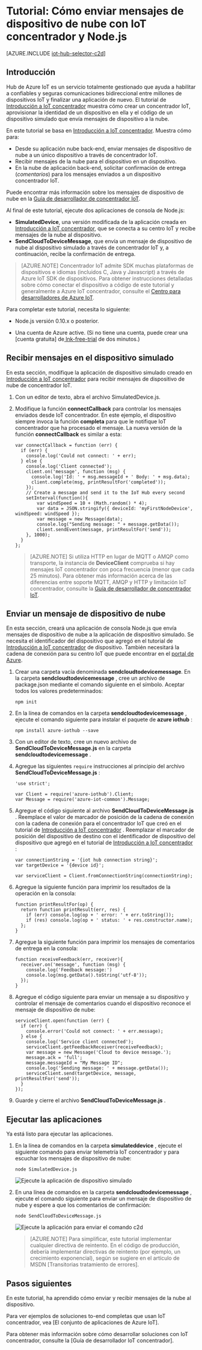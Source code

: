 <properties
    pageTitle="Enviar mensajes de dispositivo de nube con concentrador IoT | Microsoft Azure"
    description="Siga este tutorial para obtener información sobre cómo enviar mensajes de dispositivo de nube con Azure IoT concentrador con Java."
    services="iot-hub"
    documentationCenter="nodejs"
    authors="dominicbetts"
    manager="timlt"
    editor=""/>

<tags
     ms.service="iot-hub"
     ms.devlang="javascript"
     ms.topic="article"
     ms.tgt_pltfrm="na"
     ms.workload="na"
     ms.date="09/23/2016"
     ms.author="dobett"/>

# <a name="tutorial-how-to-send-cloud-to-device-messages-with-iot-hub-and-nodejs"></a>Tutorial: Cómo enviar mensajes de dispositivo de nube con IoT concentrador y Node.js

[AZURE.INCLUDE [iot-hub-selector-c2d](../../includes/iot-hub-selector-c2d.md)]

## <a name="introduction"></a>Introducción

Hub de Azure IoT es un servicio totalmente gestionado que ayuda a habilitar a confiables y seguras comunicaciones bidireccional entre millones de dispositivos IoT y finalizar una aplicación de nuevo. El tutorial de [Introducción a IoT concentrador] muestra cómo crear un concentrador IoT, aprovisionar la identidad de un dispositivo en ella y el código de un dispositivo simulado que envía mensajes de dispositivo a la nube.

En este tutorial se basa en [Introducción a IoT concentrador]. Muestra cómo para:

- Desde su aplicación nube back-end, enviar mensajes de dispositivo de nube a un único dispositivo a través de concentrador IoT.
- Recibir mensajes de la nube para el dispositivo en un dispositivo.
- En la nube de aplicación back-end, solicitar confirmación de entrega (*comentarios*) para los mensajes enviados a un dispositivo concentrador IoT.

Puede encontrar más información sobre los mensajes de dispositivo de nube en la [Guía de desarrollador de concentrador IoT][IoT Hub Developer Guide - C2D].

Al final de este tutorial, ejecute dos aplicaciones de consola de Node.js:

* **SimulatedDevice**, una versión modificada de la aplicación creada en [Introducción a IoT concentrador], que se conecta a su centro IoT y recibe mensajes de la nube al dispositivo.
* **SendCloudToDeviceMessage**, que envía un mensaje de dispositivo de nube al dispositivo simulado a través de concentrador IoT y, a continuación, recibe la confirmación de entrega.

> [AZURE.NOTE] Concentrador IoT admite SDK muchas plataformas de dispositivos e idiomas (incluidos C, Java y Javascript) a través de Azure IoT SDK de dispositivos. Para obtener instrucciones detalladas sobre cómo conectar el dispositivo a código de este tutorial y generalmente a Azure IoT concentrador, consulte el [Centro para desarrolladores de Azure IoT].

Para completar este tutorial, necesita lo siguiente:

+ Node.js versión 0.10.x o posterior.

+ Una cuenta de Azure active. (Si no tiene una cuenta, puede crear una [cuenta gratuita] de[ lnk-free-trial] de dos minutos.)

## <a name="receive-messages-on-the-simulated-device"></a>Recibir mensajes en el dispositivo simulado

En esta sección, modifique la aplicación de dispositivo simulado creado en [Introducción a IoT concentrador] para recibir mensajes de dispositivo de nube de concentrador IoT.

1. Con un editor de texto, abra el archivo SimulatedDevice.js.

2. Modifique la función **connectCallback** para controlar los mensajes enviados desde IoT concentrador. En este ejemplo, el dispositivo siempre invoca la función **completa** para que le notifique IoT concentrador que ha procesado el mensaje. La nueva versión de la función **connectCallback** es similar a esta:

    ```
    var connectCallback = function (err) {
      if (err) {
        console.log('Could not connect: ' + err);
      } else {
        console.log('Client connected');
        client.on('message', function (msg) {
          console.log('Id: ' + msg.messageId + ' Body: ' + msg.data);
          client.complete(msg, printResultFor('completed'));
        });
        // Create a message and send it to the IoT Hub every second
        setInterval(function(){
            var windSpeed = 10 + (Math.random() * 4);
            var data = JSON.stringify({ deviceId: 'myFirstNodeDevice', windSpeed: windSpeed });
            var message = new Message(data);
            console.log("Sending message: " + message.getData());
            client.sendEvent(message, printResultFor('send'));
        }, 1000);
      }
    };
    ```

    > [AZURE.NOTE] Si utiliza HTTP en lugar de MQTT o AMQP como transporte, la instancia de **DeviceClient** comprueba si hay mensajes IoT concentrador con poca frecuencia (menor que cada 25 minutos). Para obtener más información acerca de las diferencias entre soporte MQTT, AMQP y HTTP y limitación IoT concentrador, consulte la [Guía de desarrollador de concentrador IoT][IoT Hub Developer Guide - C2D].

## <a name="send-a-cloud-to-device-message"></a>Enviar un mensaje de dispositivo de nube

En esta sección, creará una aplicación de consola Node.js que envía mensajes de dispositivo de nube a la aplicación de dispositivo simulado. Se necesita el identificador del dispositivo que agregó en el tutorial de [Introducción a IoT concentrador] de dispositivo. También necesitará la cadena de conexión para su centro IoT que puede encontrar en el [portal de Azure].

1. Crear una carpeta vacía denominada **sendcloudtodevicemessage**. En la carpeta **sendcloudtodevicemessage** , cree un archivo de package.json mediante el comando siguiente en el símbolo. Aceptar todos los valores predeterminados:

    ```
    npm init
    ```

2. En la línea de comandos en la carpeta **sendcloudtodevicemessage** , ejecute el comando siguiente para instalar el paquete de **azure iothub** :

    ```
    npm install azure-iothub --save
    ```

3. Con un editor de texto, cree un nuevo archivo de **SendCloudToDeviceMessage.js** en la carpeta **sendcloudtodevicemessage** .

4. Agregue las siguientes `require` instrucciones al principio del archivo **SendCloudToDeviceMessage.js** :

    ```
    'use strict';
    
    var Client = require('azure-iothub').Client;
    var Message = require('azure-iot-common').Message;
    ```

5. Agregue el código siguiente al archivo **SendCloudToDeviceMessage.js** . Reemplace el valor de marcador de posición de la cadena de conexión con la cadena de conexión para el concentrador IoT que creó en el tutorial de [Introducción a IoT concentrador] . Reemplazar el marcador de posición del dispositivo de destino con el identificador de dispositivo del dispositivo que agregó en el tutorial de [Introducción a IoT concentrador] :

    ```
    var connectionString = '{iot hub connection string}';
    var targetDevice = '{device id}';

    var serviceClient = Client.fromConnectionString(connectionString);
    ```

6. Agregue la siguiente función para imprimir los resultados de la operación en la consola:

    ```
    function printResultFor(op) {
      return function printResult(err, res) {
        if (err) console.log(op + ' error: ' + err.toString());
        if (res) console.log(op + ' status: ' + res.constructor.name);
      };
    }
    ```

7. Agregue la siguiente función para imprimir los mensajes de comentarios de entrega en la consola:

    ```
    function receiveFeedback(err, receiver){
      receiver.on('message', function (msg) {
        console.log('Feedback message:')
        console.log(msg.getData().toString('utf-8'));
      });
    }
    ```

8. Agregue el código siguiente para enviar un mensaje a su dispositivo y controlar el mensaje de comentarios cuando el dispositivo reconoce el mensaje de dispositivo de nube:

    ```
    serviceClient.open(function (err) {
      if (err) {
        console.error('Could not connect: ' + err.message);
      } else {
        console.log('Service client connected');
        serviceClient.getFeedbackReceiver(receiveFeedback);
        var message = new Message('Cloud to device message.');
        message.ack = 'full';
        message.messageId = "My Message ID";
        console.log('Sending message: ' + message.getData());
        serviceClient.send(targetDevice, message, printResultFor('send'));
      }
    });
    ```

7. Guarde y cierre el archivo **SendCloudToDeviceMessage.js** .

## <a name="run-the-applications"></a>Ejecutar las aplicaciones

Ya está listo para ejecutar las aplicaciones.

1. En la línea de comandos en la carpeta **simulateddevice** , ejecute el siguiente comando para enviar telemetría IoT concentrador y para escuchar los mensajes de dispositivo de nube:

    ```
    node SimulatedDevice.js 
    ```

    ![Ejecute la aplicación de dispositivo simulado][img-simulated-device]

2. En una línea de comandos en la carpeta **sendcloudtodevicemessage** , ejecute el comando siguiente para enviar un mensaje de dispositivo de nube y espere a que los comentarios de confirmación:

    ```
    node SendCloudToDeviceMessage.js 
    ```

    ![Ejecute la aplicación para enviar el comando c2d][img-send-command]

    > [AZURE.NOTE] Para simplificar, este tutorial implementar cualquier directiva de reintento. En el código de producción, debería implementar directivas de reintento (por ejemplo, un crecimiento exponencial), según se sugiere en el artículo de MSDN [Transitorias tratamiento de errores].

## <a name="next-steps"></a>Pasos siguientes

En este tutorial, ha aprendido cómo enviar y recibir mensajes de la nube al dispositivo. 

Para ver ejemplos de soluciones to-end completas que usan IoT concentrador, vea [El conjunto de aplicaciones de Azure IoT].

Para obtener más información sobre cómo desarrollar soluciones con IoT concentrador, consulte la [Guía de desarrollador IoT concentrador].

<!-- Images -->
[img-simulated-device]: media/iot-hub-node-node-c2d/receivec2d.png
[img-send-command]:  media/iot-hub-node-node-c2d/sendc2d.png

<!-- Links -->

[Introducción a IoT concentrador]: iot-hub-node-node-getstarted.md
[IoT Hub Developer Guide - C2D]: iot-hub-devguide-messaging.md
[Guía del desarrollador de concentrador IoT]: iot-hub-devguide.md
[Centro para desarrolladores de Azure IoT]: http://www.azure.com/develop/iot
[lnk-free-trial]: http://azure.microsoft.com/pricing/free-trial/
[lnk-dev-setup]: https://github.com/Azure/azure-iot-sdks/blob/master/doc/get_started/node-devbox-setup.md
[Control de errores transitorias]: https://msdn.microsoft.com/library/hh680901(v=pandp.50).aspx
[Portal de Azure]: https://portal.azure.com
[Conjunto de aplicaciones de Azure IoT]: https://azure.microsoft.com/documentation/suites/iot-suite/